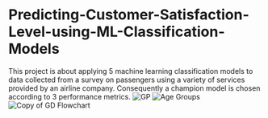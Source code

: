 # Predicting-Customer-Satisfaction-Level-using-ML-Classification-Models
This project is about applying 5 machine learning classification models to data collected from a survey on passengers using a variety of services provided by an airline company. Consequently a champion model is chosen according to 3 performance metrics.
![GP](https://github.com/Radwa-9/Predicting-Customer-Satisfaction-Level-using-ML-Classification-Models/assets/102627537/2eb700fa-8946-4494-8c90-41faf257529c)
![Age Groups](https://user-images.githubusercontent.com/102627537/221425000-4d61aa52-1f6f-4050-ac2e-512539f090a2.png)
![Copy of GD Flowchart](https://user-images.githubusercontent.com/102627537/221425201-5dba1d04-d9c4-4069-badc-e525d3465b8d.png)
